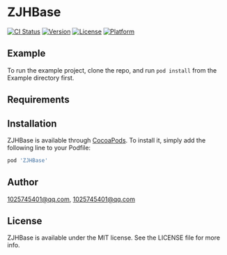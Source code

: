 # ZJHBase

[![CI Status](https://img.shields.io/travis/1025745401@qq.com/ZJHBase.svg?style=flat)](https://travis-ci.org/1025745401@qq.com/ZJHBase)
[![Version](https://img.shields.io/cocoapods/v/ZJHBase.svg?style=flat)](https://cocoapods.org/pods/ZJHBase)
[![License](https://img.shields.io/cocoapods/l/ZJHBase.svg?style=flat)](https://cocoapods.org/pods/ZJHBase)
[![Platform](https://img.shields.io/cocoapods/p/ZJHBase.svg?style=flat)](https://cocoapods.org/pods/ZJHBase)

## Example

To run the example project, clone the repo, and run `pod install` from the Example directory first.

## Requirements

## Installation

ZJHBase is available through [CocoaPods](https://cocoapods.org). To install
it, simply add the following line to your Podfile:

```ruby
pod 'ZJHBase'
```

## Author

1025745401@qq.com, 1025745401@qq.com

## License

ZJHBase is available under the MIT license. See the LICENSE file for more info.
